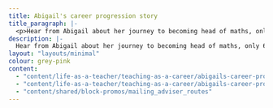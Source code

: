 ```yaml
---
title: Abigail's career progression story 
title_paragraph: |-
  <p>Hear from Abigail about her journey to becoming head of maths, only 6 years into her teaching career.</p>
description: |-
  Hear from Abigail about her journey to becoming head of maths, only 6 years into her teaching career.
layout: "layouts/minimal"
colour: grey-pink
content: 
  - "content/life-as-a-teacher/teaching-as-a-career/abigails-career-progression-story/header" 
  - "content/life-as-a-teacher/teaching-as-a-career/abigails-career-progression-story/article"
  - "content/shared/block-promos/mailing_adviser_routes"
---
```

